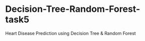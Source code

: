 # Decision-Tree-Random-Forest-task5
Heart Disease Prediction using Decision Tree &amp; Random Forest
